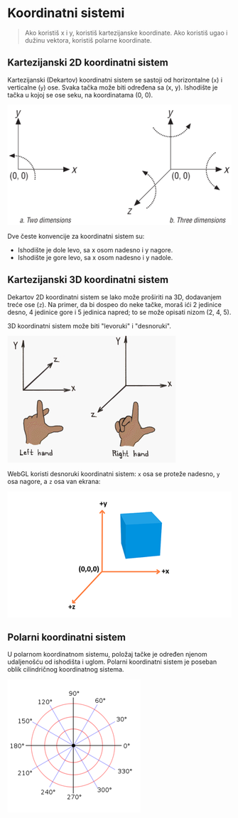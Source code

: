 # Koordinatni sistemi

> Ako koristiš x i y, koristiš kartezijanske koordinate. Ako koristiš ugao i dužinu vektora, koristiš polarne koordinate.

## Kartezijanski 2D koordinatni sistem

Kartezijanski (Dekartov) koordinatni sistem se sastoji od horizontalne (`x`) i verticalne (`y`) ose. Svaka tačka može biti određena sa (x, y). Ishodište je tačka u kojoj se ose seku, na koordinatama (0, 0).

![dimenzije](slike/dimenzije.png)

Dve česte konvencije za koordinatni sistem su:
* Ishodište je dole levo, sa x osom nadesno i y nagore.
* Ishodište je gore levo, sa x osom nadesno i y nadole.

## Kartezijanski 3D koordinatni sistem

Dekartov 2D koordinatni sistem se lako može proširiti na 3D, dodavanjem treće ose (`z`). Na primer, da bi dospeo do neke tačke, moraš ići 2 jedinice desno, 4 jedinice gore i 5 jedinica napred; to se može opisati nizom (2, 4, 5).

3D koordinatni sistem može biti "levoruki" i "desnoruki".

![left_right_hand](slike/left_right_hand.gif)

WebGL koristi desnoruki koordinatni sistem: `x` osa se proteže nadesno, `y` osa nagore, a `z` osa van ekrana:

![](slike/webgl-coordinate-system.png)

## Polarni koordinatni sistem

U polarnom koordinatnom sistemu, položaj tačke je određen njenom udaljenošću od ishodišta i uglom. Polarni koordinatni sistem je poseban oblik cilindričnog koordinatnog sistema.

![polarne-koordinate](slike/polarne-koordinate.png)
